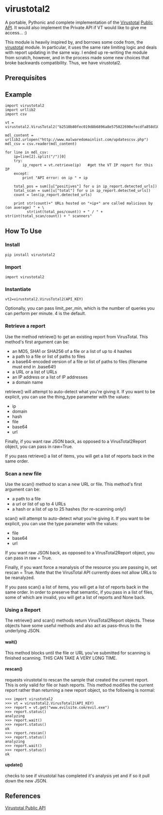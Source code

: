 # virustotal2

A portable, Pythonic and complete implementation of the [Virustotal](https://www.virustotal.com/) [Public API](https://www.virustotal.com/en/documentation/public-api/).  It would also implement the Private API if VT would like to give me access... :)

This module is heavily inspired by, and borrows some code from, the [virustotal](https://github.com/Gawen/virustotal) module.  In particular, it uses the same rate limiting logic and deals with report updating in the same way.  I ended up re-writing the module from scratch, however, and in the process made some new choices that broke backwards compatibility.  Thus, we have virustotal2.

## Prerequisites

## Example

    import virustotal2
    import urllib2
    import csv

    vt = virustotal2.VirusTotal2("b2510b80fec019d8b6896a8e575022690efecdfa858d1077c75b37dae5f4621e")

    mdl_content = urllib2.urlopen("http://www.malwaredomainlist.com/updatescsv.php")
    mdl_csv = csv.reader(mdl_content)

    for line in mdl_csv:
        ip=line[2].split("/")[0]
        try:
            ip_report = vt.retrieve(ip)   #get the VT IP report for this IP
        except:
            print "API error: on ip " + ip

        total_pos = sum([u["positives"] for u in ip_report.detected_urls])
        total_scan = sum([u["total"] for u in ip_report.detected_urls])
        count = len(ip_report.detected_urls)

        print str(count)+" URLs hosted on "+ip+" are called malicious by (on average) " + \
              str(int(total_pos/count)) + " / " + str(int(total_scan/count)) + " scanners"




## How To Use
### Install
    pip install virustotal2

### Import
    import virustotal2

### Instantiate
    vt2=virustotal2.VirusTotal2(API_KEY)

Optionally, you can pass limit_per_min, which is the number of queries you can perform per minute.  4 is the default.

### Retrieve a report
Use the method retrieve() to get an existing report from VirusTotal.  This method's first argument can be:

- an MD5, SHA1 or SHA256 of a file or a list of up to 4 hashes
- a path to a file or list of paths to files
- a base64-encoded version of a file or list of paths to files (filename must end in .base64!)
- a URL or a list of URLs
- an IP address or a list of IP addresses
- a domain name

retrieve() will attempt to auto-detect what you're giving it.  If you want to be explicit, you can use the thing_type parameter with the values:

- ip
- domain
- hash
- file
- base64
- url

Finally, if you want raw JSON back, as opposed to a VirusTotal2Report object, you can pass in raw=True.

If you pass retrieve() a list of items, you will get a list of reports back in the same order.


### Scan a new file
Use the scan() method to scan a new URL or file.  This method's first argument can be:

- a path to a file
- a url or list of up to 4 URLs
- a hash or a list of up to 25 hashes (for re-scanning only!)

scan() will attempt to auto-detect what you're giving it.  If you want to be explicit, you can use the type parameter with the values:

- file
- base64
- url

If you want raw JSON back, as opposed to a VirusTotal2Report object, you can pass in raw = True.

Finally, if you want force a reanalysis of the resource you are passing in, set rescan = True.  Note that the VirusTotal API currently does not allow URLs to be reanalyzed.

If you pass scan() a list of items, you will get a list of reports back in the same order.  In order to preserve that semantic, if you pass in a list of files, some of which are invalid, you will get a list of reports and None back.

### Using a Report
The retrieve() and scan() methods return VirusTotal2Report objects.  These objects have some useful methods and also act as pass-thrus to the underlying JSON.

#### wait()
This method blocks until the file or URL you've submitted for scanning is finished scanning.  THIS CAN TAKE A VERY LONG TIME.

#### rescan()
requests virustotal to rescan the sample that created the current report.  This is only valid for file or hash reports.  This method modifies the current report rather than returning a new report object, so the following is normal:

    >>> import virustotal2
    >>> vt = virustotal2.VirusTotal2(API_KEY)
    >>> report = vt.get("www.evilsite.com/evil.exe")
    >>> report.status()
    analyzing
    >>> report.wait()
    >>> report.status()
    ok
    >>> report.rescan()
    >>> report.status()
    analyzing
    >>> report.wait()
    >>> report.status()
    ok

#### update()
checks to see if virustotal has completed it's analysis yet and if so it pull down the new JSON.

## References
[Virustotal Public API](https://www.virustotal.com/en/documentation/public-api/)

